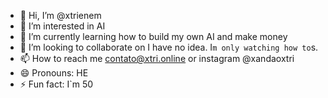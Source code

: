 - 👋 Hi, I’m @xtrienem
- 👀 I’m interested in AI
- 🌱 I’m currently learning how to build my own AI and make money
- 💞️ I’m looking to collaborate on I have no idea. I`m only watching how to`s.
- 📫 How to reach me contato@xtri.online or instagram @xandaoxtri
- 😄 Pronouns: HE
- ⚡ Fun fact: I`m 50

<!---
xtrienem/xtrienem is a ✨ special ✨ repository because its `README.md` (this file) appears on your GitHub profile.
You can click the Preview link to take a look at your changes.
--->
